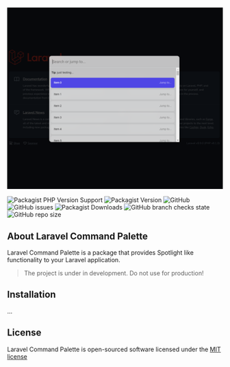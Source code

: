 <p align="center">

![Laravel Command Palette](art/screenshot.png)

![Packagist PHP Version Support](https://img.shields.io/packagist/php-v/isaeken/laravel-command-palette)
![Packagist Version](https://img.shields.io/packagist/v/isaeken/laravel-command-palette)
![GitHub](https://img.shields.io/github/license/isaeken/laravel-command-palette)
![GitHub issues](https://img.shields.io/github/issues/isaeken/laravel-command-palette)
![Packagist Downloads](https://img.shields.io/packagist/dt/isaeken/laravel-command-palette)
![GitHub branch checks state](https://img.shields.io/github/checks-status/isaeken/laravel-command-palette/master)
![GitHub repo size](https://img.shields.io/github/repo-size/isaeken/laravel-command-palette)

## About Laravel Command Palette

Laravel Command Palette is a package that provides Spotlight like functionality to your Laravel application.

</p>

> The project is under in development. Do not use for production!

## Installation

...

## License

Laravel Command Palette is open-sourced software licensed under the [MIT license](LICENSE.md)
